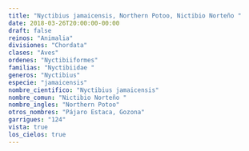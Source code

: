```yaml
---
title: "Nyctibius jamaicensis, Northern Potoo, Nictibio Norteño "
date: 2018-03-26T20:00:00-00:00
draft: false
reinos: "Animalia"
divisiones: "Chordata"
clases: "Aves"
ordenes: "Nyctibiiformes"
familias: "Nyctibiidae "
generos: "Nyctibius"
especie: "jamaicensis"
nombre_cientifico: "Nyctibius jamaicensis"
nombre_comun: "Nictibio Norteño "
nombre_ingles: "Northern Potoo"
otros_nombres: "Pájaro Estaca, Gozona"
garrigues: "124"
vista: true
los_cielos: true
---
```

